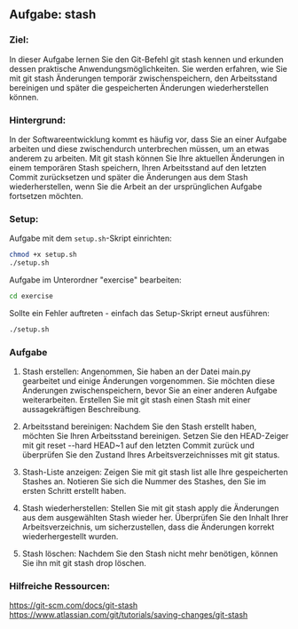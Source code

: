 ## Aufgabe: stash

### Ziel:

In dieser Aufgabe lernen Sie den Git-Befehl git stash kennen und erkunden dessen praktische Anwendungsmöglichkeiten. Sie werden erfahren, wie Sie mit git stash Änderungen temporär zwischenspeichern, den Arbeitsstand bereinigen und später die gespeicherten Änderungen wiederherstellen können.

### Hintergrund:

In der Softwareentwicklung kommt es häufig vor, dass Sie an einer Aufgabe arbeiten und diese zwischendurch unterbrechen müssen, um an etwas anderem zu arbeiten. Mit git stash können Sie Ihre aktuellen Änderungen in einem temporären Stash speichern, Ihren Arbeitsstand auf den letzten Commit zurücksetzen und später die Änderungen aus dem Stash wiederherstellen, wenn Sie die Arbeit an der ursprünglichen Aufgabe fortsetzen möchten.

### Setup:

Aufgabe mit dem `setup.sh`-Skript einrichten:

```bash
chmod +x setup.sh
./setup.sh
```

Aufgabe im Unterordner "exercise" bearbeiten:

```bash
cd exercise
```

Sollte ein Fehler auftreten - einfach das Setup-Skript erneut ausführen:

```bash
./setup.sh
```

### Aufgabe

1. Stash erstellen: Angenommen, Sie haben an der Datei main.py gearbeitet und einige Änderungen vorgenommen. Sie möchten diese Änderungen zwischenspeichern, bevor Sie an einer anderen Aufgabe weiterarbeiten. Erstellen Sie mit git stash einen Stash mit einer aussagekräftigen Beschreibung.

2. Arbeitsstand bereinigen: Nachdem Sie den Stash erstellt haben, möchten Sie Ihren Arbeitsstand bereinigen. Setzen Sie den HEAD-Zeiger mit git reset --hard HEAD~1 auf den letzten Commit zurück und überprüfen Sie den Zustand Ihres Arbeitsverzeichnisses mit git status.

3. Stash-Liste anzeigen: Zeigen Sie mit git stash list alle Ihre gespeicherten Stashes an. Notieren Sie sich die Nummer des Stashes, den Sie im ersten Schritt erstellt haben.

4. Stash wiederherstellen: Stellen Sie mit git stash apply <stash-nummer> die Änderungen aus dem ausgewählten Stash wieder her. Überprüfen Sie den Inhalt Ihrer Arbeitsverzeichnis, um sicherzustellen, dass die Änderungen korrekt wiederhergestellt wurden.

5. Stash löschen: Nachdem Sie den Stash nicht mehr benötigen, können Sie ihn mit git stash drop <stash-nummer> löschen.

### Hilfreiche Ressourcen:

https://git-scm.com/docs/git-stash
https://www.atlassian.com/git/tutorials/saving-changes/git-stash
